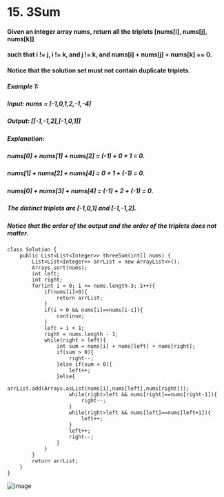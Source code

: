 # 15. 3Sum

#### Given an integer array nums, return all the triplets [nums[i], nums[j], nums[k]]
#### such that i != j, i != k, and j != k, and nums[i] + nums[j] + nums[k] == 0.
#### Notice that the solution set must not contain duplicate triplets.

##### Example 1:
##### Input: nums = [-1,0,1,2,-1,-4]
##### Output: [[-1,-1,2],[-1,0,1]]
##### Explanation: 
##### nums[0] + nums[1] + nums[2] = (-1) + 0 + 1 = 0.
##### nums[1] + nums[2] + nums[4] = 0 + 1 + (-1) = 0.
##### nums[0] + nums[3] + nums[4] = (-1) + 2 + (-1) = 0.
##### The distinct triplets are [-1,0,1] and [-1,-1,2].
##### Notice that the order of the output and the order of the triplets does not matter.

```
class Solution {
    public List<List<Integer>> threeSum(int[] nums) {
        List<List<Integer>> arrList = new ArrayList<>();
        Arrays.sort(nums);
        int left;
        int right;
        for(int i = 0; i <= nums.length-3; i++){
            if(nums[i]>0){
                return arrList;
            }
            if(i > 0 && nums[i]==nums[i-1]){
                continue;
            }
            left = i + 1;
            right = nums.length - 1;
            while(right > left){
                int sum = nums[i] + nums[left] + nums[right];
                if(sum > 0){
                    right--;
                }else if(sum < 0){
                    left++;
                }else{
                    arrList.add(Arrays.asList(nums[i],nums[left],nums[right]));
                    while(right>left && nums[right]==nums[right-1]){
                        right--;
                    }
                    while(right>left && nums[left]==nums[left+1]){
                        left++;
                    }
                    left++;
                    right--;
                }
            }
        }
        return arrList;
    }
}
```

![image](https://user-images.githubusercontent.com/97871497/184678658-6862a8e2-3dbc-427c-b41c-1c16f54f2223.png)
